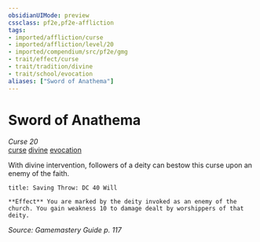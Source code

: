 ```yaml
---
obsidianUIMode: preview
cssclass: pf2e,pf2e-affliction
tags:
- imported/affliction/curse
- imported/affliction/level/20
- imported/compendium/src/pf2e/gmg
- trait/effect/curse
- trait/tradition/divine
- trait/school/evocation
aliases: ["Sword of Anathema"]
---
```

# Sword of Anathema
*Curse 20*  
[curse](curse.md)  [divine](divine.md)  [evocation](evocation.md)  

With divine intervention, followers of a deity can bestow this curse upon an enemy of the faith.

```ad-inline-affliction
title: Saving Throw: DC 40 Will

**Effect** You are marked by the deity invoked as an enemy of the church. You gain weakness 10 to damage dealt by worshippers of that deity.
```

*Source: Gamemastery Guide p. 117*